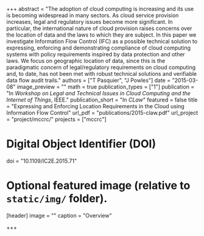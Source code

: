 +++
abstract = "The adoption of cloud computing is increasing and its use is becoming widespread in many sectors. As cloud service provision increases, legal and regulatory issues become more significant. In particular, the international nature of cloud provision raises concerns over the location of data and the laws to which they are subject. In this paper we investigate Information Flow Control (IFC) as a possible technical solution to expressing, enforcing and demonstrating compliance of cloud computing systems with policy requirements inspired by data protection and other laws. We focus on geographic location of data, since this is the paradigmatic concern of legal/regulatory requirements on cloud computing and, to date, has not been met with robust technical solutions and verifiable data flow audit trails."
authors = ["T Pasquier", "J Powles"]
date = "2015-03-08"
image_preview = ""
math = true
publication_types = ["1"]
publication = "In *Workshop on Legal and Technical Issues in Cloud Computing and the Internet of Things*, IEEE."
publication_short = "In *CLaw*"
featured = false
title = "Expressing and Enforcing Location Requirements in the Cloud using Information Flow Control"
url_pdf = "publications/2015-claw.pdf"
url_project = "project/mccrc/"
projects = ["mccrc"]

# Digital Object Identifier (DOI)
doi = "10.1109/IC2E.2015.71"

# Optional featured image (relative to `static/img/` folder).
[header]
image = ""
caption = "Overview"

+++
